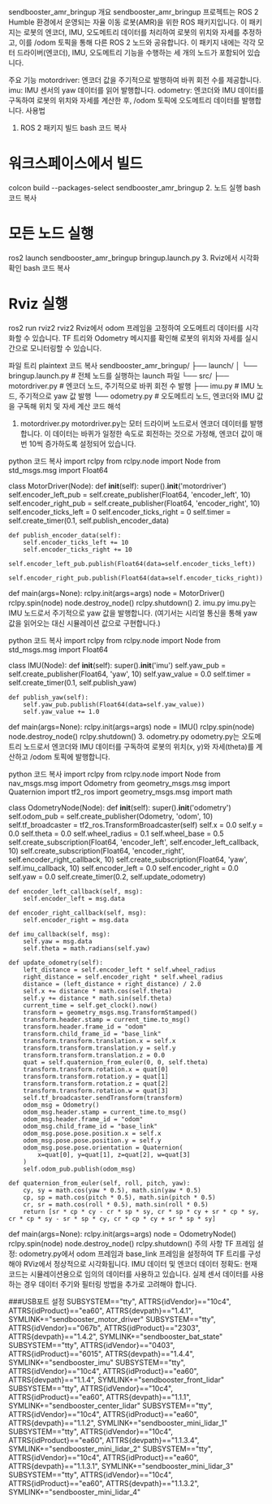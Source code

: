 sendbooster_amr_bringup
개요
sendbooster_amr_bringup 프로젝트는 ROS 2 Humble 환경에서 운영되는 자율 이동 로봇(AMR)을 위한 ROS 패키지입니다. 이 패키지는 로봇의 엔코더, IMU, 오도메트리 데이터를 처리하여 로봇의 위치와 자세를 추정하고, 이를 /odom 토픽을 통해 다른 ROS 2 노드와 공유합니다. 이 패키지 내에는 각각 모터 드라이버(엔코더), IMU, 오도메트리 기능을 수행하는 세 개의 노드가 포함되어 있습니다.

주요 기능
motordriver: 엔코더 값을 주기적으로 발행하여 바퀴 회전 수를 제공합니다.
imu: IMU 센서의 yaw 데이터를 읽어 발행합니다.
odometry: 엔코더와 IMU 데이터를 구독하여 로봇의 위치와 자세를 계산한 후, /odom 토픽에 오도메트리 데이터를 발행합니다.
사용법
1. ROS 2 패키지 빌드
bash
코드 복사
# 워크스페이스에서 빌드
colcon build --packages-select sendbooster_amr_bringup
2. 노드 실행
bash
코드 복사
# 모든 노드 실행
ros2 launch sendbooster_amr_bringup bringup.launch.py
3. Rviz에서 시각화 확인
bash
코드 복사
# Rviz 실행
ros2 run rviz2 rviz2
Rviz에서 odom 프레임을 고정하여 오도메트리 데이터를 시각화할 수 있습니다. TF 트리와 Odometry 메시지를 확인해 로봇의 위치와 자세를 실시간으로 모니터링할 수 있습니다.

파일 트리
plaintext
코드 복사
sendbooster_amr_bringup/
├── launch/
│   └── bringup.launch.py           # 전체 노드를 실행하는 launch 파일
└── src/
    ├── motordriver.py              # 엔코더 노드, 주기적으로 바퀴 회전 수 발행
    ├── imu.py                      # IMU 노드, 주기적으로 yaw 값 발행
    └── odometry.py                 # 오도메트리 노드, 엔코더와 IMU 값을 구독해 위치 및 자세 계산
코드 해석
1. motordriver.py
motordriver.py는 모터 드라이버 노드로서 엔코더 데이터를 발행합니다. 이 데이터는 바퀴가 일정한 속도로 회전하는 것으로 가정해, 엔코더 값이 매번 10씩 증가하도록 설정되어 있습니다.

python
코드 복사
import rclpy
from rclpy.node import Node
from std_msgs.msg import Float64

class MotorDriver(Node):
    def __init__(self):
        super().__init__('motordriver')
        self.encoder_left_pub = self.create_publisher(Float64, 'encoder_left', 10)
        self.encoder_right_pub = self.create_publisher(Float64, 'encoder_right', 10)
        self.encoder_ticks_left = 0
        self.encoder_ticks_right = 0
        self.timer = self.create_timer(0.1, self.publish_encoder_data)

    def publish_encoder_data(self):
        self.encoder_ticks_left += 10
        self.encoder_ticks_right += 10
        self.encoder_left_pub.publish(Float64(data=self.encoder_ticks_left))
        self.encoder_right_pub.publish(Float64(data=self.encoder_ticks_right))

def main(args=None):
    rclpy.init(args=args)
    node = MotorDriver()
    rclpy.spin(node)
    node.destroy_node()
    rclpy.shutdown()
2. imu.py
imu.py는 IMU 노드로서 주기적으로 yaw 값을 발행합니다. (여기서는 시리얼 통신을 통해 yaw 값을 읽어오는 대신 시뮬레이션 값으로 구현합니다.)

python
코드 복사
import rclpy
from rclpy.node import Node
from std_msgs.msg import Float64

class IMU(Node):
    def __init__(self):
        super().__init__('imu')
        self.yaw_pub = self.create_publisher(Float64, 'yaw', 10)
        self.yaw_value = 0.0
        self.timer = self.create_timer(0.1, self.publish_yaw)

    def publish_yaw(self):
        self.yaw_pub.publish(Float64(data=self.yaw_value))
        self.yaw_value += 1.0

def main(args=None):
    rclpy.init(args=args)
    node = IMU()
    rclpy.spin(node)
    node.destroy_node()
    rclpy.shutdown()
3. odometry.py
odometry.py는 오도메트리 노드로서 엔코더와 IMU 데이터를 구독하여 로봇의 위치(x, y)와 자세(theta)를 계산하고 /odom 토픽에 발행합니다.

python
코드 복사
import rclpy
from rclpy.node import Node
from nav_msgs.msg import Odometry
from geometry_msgs.msg import Quaternion
import tf2_ros
import geometry_msgs.msg
import math

class OdometryNode(Node):
    def __init__(self):
        super().__init__('odometry')
        self.odom_pub = self.create_publisher(Odometry, 'odom', 10)
        self.tf_broadcaster = tf2_ros.TransformBroadcaster(self)
        self.x = 0.0
        self.y = 0.0
        self.theta = 0.0
        self.wheel_radius = 0.1
        self.wheel_base = 0.5
        self.create_subscription(Float64, 'encoder_left', self.encoder_left_callback, 10)
        self.create_subscription(Float64, 'encoder_right', self.encoder_right_callback, 10)
        self.create_subscription(Float64, 'yaw', self.imu_callback, 10)
        self.encoder_left = 0.0
        self.encoder_right = 0.0
        self.yaw = 0.0
        self.create_timer(0.2, self.update_odometry)

    def encoder_left_callback(self, msg):
        self.encoder_left = msg.data

    def encoder_right_callback(self, msg):
        self.encoder_right = msg.data

    def imu_callback(self, msg):
        self.yaw = msg.data
        self.theta = math.radians(self.yaw)

    def update_odometry(self):
        left_distance = self.encoder_left * self.wheel_radius
        right_distance = self.encoder_right * self.wheel_radius
        distance = (left_distance + right_distance) / 2.0
        self.x += distance * math.cos(self.theta)
        self.y += distance * math.sin(self.theta)
        current_time = self.get_clock().now()
        transform = geometry_msgs.msg.TransformStamped()
        transform.header.stamp = current_time.to_msg()
        transform.header.frame_id = "odom"
        transform.child_frame_id = "base_link"
        transform.transform.translation.x = self.x
        transform.transform.translation.y = self.y
        transform.transform.translation.z = 0.0
        quat = self.quaternion_from_euler(0, 0, self.theta)
        transform.transform.rotation.x = quat[0]
        transform.transform.rotation.y = quat[1]
        transform.transform.rotation.z = quat[2]
        transform.transform.rotation.w = quat[3]
        self.tf_broadcaster.sendTransform(transform)
        odom_msg = Odometry()
        odom_msg.header.stamp = current_time.to_msg()
        odom_msg.header.frame_id = "odom"
        odom_msg.child_frame_id = "base_link"
        odom_msg.pose.pose.position.x = self.x
        odom_msg.pose.pose.position.y = self.y
        odom_msg.pose.pose.orientation = Quaternion(
            x=quat[0], y=quat[1], z=quat[2], w=quat[3]
        )
        self.odom_pub.publish(odom_msg)

    def quaternion_from_euler(self, roll, pitch, yaw):
        cy, sy = math.cos(yaw * 0.5), math.sin(yaw * 0.5)
        cp, sp = math.cos(pitch * 0.5), math.sin(pitch * 0.5)
        cr, sr = math.cos(roll * 0.5), math.sin(roll * 0.5)
        return [sr * cp * cy - cr * sp * sy, cr * sp * cy + sr * cp * sy, cr * cp * sy - sr * sp * cy, cr * cp * cy + sr * sp * sy]

def main(args=None):
    rclpy.init(args=args)
    node = OdometryNode()
    rclpy.spin(node)
    node.destroy_node()
    rclpy.shutdown()
주의 사항
TF 프레임 설정: odometry.py에서 odom 프레임과 base_link 프레임을 설정하여 TF 트리를 구성해야 RViz에서 정상적으로 시각화됩니다.
IMU 데이터 및 엔코더 데이터 정확도: 현재 코드는 시뮬레이션용으로 임의의 데이터를 사용하고 있습니다. 실제 센서 데이터를 사용하는 경우 데이터 주기와 필터링 방법을 추가로 고려해야 합니다.

###USB포트 설정
SUBSYSTEM=="tty", ATTRS{idVendor}=="10c4", ATTRS{idProduct}=="ea60", ATTRS{devpath}=="1.4.1", SYMLINK+="sendbooster_motor_driver"
SUBSYSTEM=="tty", ATTRS{idVendor}=="067b", ATTRS{idProduct}=="2303", ATTRS{devpath}=="1.4.2", SYMLINK+="sendbooster_bat_state"
SUBSYSTEM=="tty", ATTRS{idVendor}=="0403", ATTRS{idProduct}=="6015", ATTRS{devpath}=="1.4.4", SYMLINK+="sendbooster_imu"
SUBSYSTEM=="tty", ATTRS{idVendor}=="10c4", ATTRS{idProduct}=="ea60", ATTRS{devpath}=="1.1.4", SYMLINK+="sendbooster_front_lidar"
SUBSYSTEM=="tty", ATTRS{idVendor}=="10c4", ATTRS{idProduct}=="ea60", ATTRS{devpath}=="1.1.1", SYMLINK+="sendbooster_center_lidar"
SUBSYSTEM=="tty", ATTRS{idVendor}=="10c4", ATTRS{idProduct}=="ea60", ATTRS{devpath}=="1.1.2", SYMLINK+="sendbooster_mini_lidar_1"
SUBSYSTEM=="tty", ATTRS{idVendor}=="10c4", ATTRS{idProduct}=="ea60", ATTRS{devpath}=="1.1.3.4", SYMLINK+="sendbooster_mini_lidar_2"
SUBSYSTEM=="tty", ATTRS{idVendor}=="10c4", ATTRS{idProduct}=="ea60", ATTRS{devpath}=="1.1.3.1", SYMLINK+="sendbooster_mini_lidar_3"
SUBSYSTEM=="tty", ATTRS{idVendor}=="10c4", ATTRS{idProduct}=="ea60", ATTRS{devpath}=="1.1.3.2", SYMLINK+="sendbooster_mini_lidar_4"
